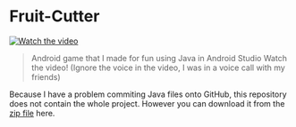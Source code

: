 # Fruit-Cutter
[![Watch the video](https://i.gyazo.com/3837bcf60064ded304b8c44ce41222cb.png)](https://streamable.com/3l81i)

> Android game that I made for fun using Java in Android Studio
> Watch the video! (Ignore the voice in the video, I was in a voice call with my friends)

Because I have a problem commiting Java files onto GitHub, this repository does not contain the whole project. However you can download it from the [zip file](https://github.com/jma8774/Fruit-Cutter/blob/master/Fruit%20Cutter.zip) here.
